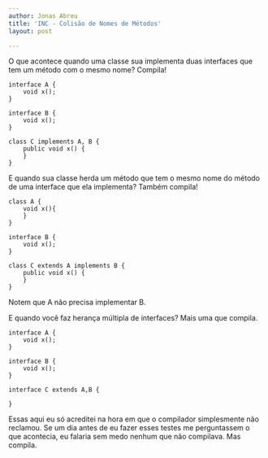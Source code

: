 ```yaml
---
author: Jonas Abreu
title: 'INC - Colisão de Nomes de Métodos'
layout: post

---
```

O que acontece quando uma classe sua implementa duas interfaces que tem um método com o mesmo nome? Compila!

    
    interface A {
    	void x();
    }
    
    interface B {
    	void x();
    }
    
    class C implements A, B {
    	public void x() {
    	}
    }
    

E quando sua classe herda um método que tem o mesmo nome do método de uma interface que ela implementa? Também compila!

    
    class A {
    	void x(){
    	}
    }
    
    interface B {
    	void x();
    }
    
    class C extends A implements B {
    	public void x() {
    	}
    }
    

Notem que A não precisa implementar B.

E quando você faz herança múltipla de interfaces? Mais uma que compila.

    
    interface A {
    	void x();
    }
    
    interface B {
    	void x();
    }
    
    interface C extends A,B {
    
    }
    

Essas aqui eu só acreditei na hora em que o compilador simplesmente não reclamou. Se um dia antes de eu fazer esses testes me perguntassem o que acontecia, eu falaria sem medo nenhum que não compilava. Mas compila. 



















